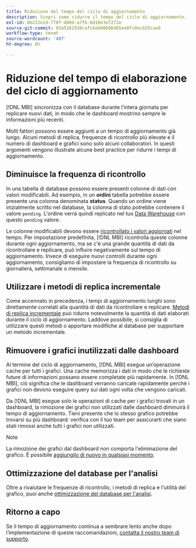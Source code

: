 ```yaml
---
title: Riduzione del tempo del ciclo di aggiornamento
description: Scopri come ridurre il tempo del ciclo di aggiornamento.
exl-id: 0b211e2d-770f-480d-a7fb-8d10e3e7272e
source-git-commit: 03a5161930cafcbe600b96465ee0fc0ecb25cae8
workflow-type: tm+mt
source-wordcount: '407'
ht-degree: 0%

---
```


# Riduzione del tempo di elaborazione del ciclo di aggiornamento

[!DNL MBI] sincronizza con il database durante l’intera giornata per replicare nuovi dati, in modo che le dashboard mostrino sempre le informazioni più recenti.

Molti fattori possono essere aggiunti a un tempo di aggiornamento già lungo. Alcuni metodi di replica, frequenze di ricontrollo più elevate e il numero di dashboard e grafici sono solo alcuni collaboratori. In questi argomenti vengono illustrate alcune best practice per ridurre i tempi di aggiornamento.

## Diminuisce la frequenza di ricontrollo

In una tabella di database possono essere presenti colonne di dati con valori modificabili. Ad esempio, in un **ordini** tabella potrebbe essere presente una colonna denominata **status**. Quando un ordine viene inizialmente scritto nel database, la colonna di stato potrebbe contenere il valore `pending`. L&#39;ordine verrà quindi replicato nel tuo [Data Warehouse](../data-analyst/data-warehouse-mgr/tour-dwm.md) con questo `pending` valore.

Le colonne modificabili devono essere [ricontrollato i valori aggiornati](../data-analyst/data-warehouse-mgr/cfg-data-rechecks.md) nel tempo. Per impostazione predefinita, [!DNL MBI] ricontrolla queste colonne durante ogni aggiornamento, ma se c&#39;è una grande quantità di dati da ricontrollare e replicare, può influire negativamente sul tempo di aggiornamento. Invece di eseguire nuovi controlli durante ogni aggiornamento, consigliamo di impostare la frequenza di ricontrollo su giornaliera, settimanale o mensile.

## Utilizzare i metodi di replica incrementale

Come accennato in precedenza, i tempi di aggiornamento lunghi sono direttamente correlati alla quantità di dati da ricontrollare e replicare. [Metodi di replica incrementale](../data-analyst/data-warehouse-mgr/cfg-replication-methods.md) può ridurre notevolmente la quantità di dati elaborati durante il ciclo di aggiornamento. Laddove possibile, si consiglia di utilizzare questi metodi o apportare modifiche al database per supportare un metodo incrementale.

## Rimuovere i grafici inutilizzati dalle dashboard

Al termine del ciclo di aggiornamento, [!DNL MBI] esegue un’operazione cache per tutti i grafici. Una cache memorizza i dati in modo che le richieste future di informazioni possano essere completate più rapidamente. In [!DNL MBI], ciò significa che le dashboard verranno caricate rapidamente perché i grafici non devono eseguire query sui dati ogni volta che vengono caricati.

Da [!DNL MBI] esegue solo le operazioni di cache per i grafici trovati in un dashboard, la rimozione dei grafici non utilizzati dalle dashboard diminuirà il tempo di aggiornamento. Tieni presente che lo stesso grafico potrebbe trovarsi su più dashboard: verifica con il tuo team per assicurarti che siano stati rimossi anche tutti i grafici non utilizzati.

>[!NOTE]
>
>La rimozione dei grafici dal dashboard non comporta l&#39;eliminazione del grafico. È possibile [aggiungilo di nuovo in qualsiasi momento](../data-user/dashboards/add-charts-dashboard.md).

## Ottimizzazione del database per l&#39;analisi

Oltre a rivalutare le frequenze di ricontrollo, i metodi di replica e l&#39;utilità del grafico, puoi anche [ottimizzazione del database per l&#39;analisi](../best-practices/opt-db-analysis.md).

## Ritorno a capo

Se il tempo di aggiornamento continua a sembrare lento anche dopo l’implementazione di queste raccomandazioni, [contatta il nostro team di supporto](../guide-overview.md).
